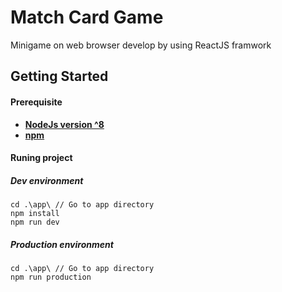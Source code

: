 # Match Card Game
Minigame on web browser develop by using ReactJS framwork

## Getting Started
#### Prerequisite
 * [**NodeJs version ^8**](https://nodejs.org/en/download/)
 * [**npm**](https://www.npmjs.com/get-npm)
 
 
 #### Runing project
 ##### Dev environment
```
cd .\app\ // Go to app directory
npm install
npm run dev
```
##### Production environment
```
cd .\app\ // Go to app directory
npm run production
```

